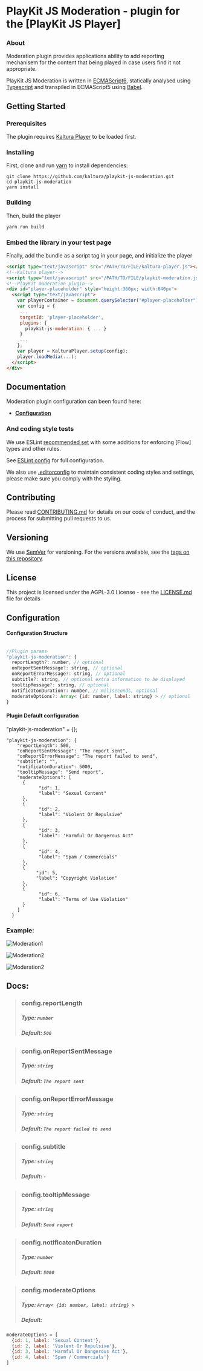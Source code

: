 # PlayKit JS Moderation - plugin for the [PlayKit JS Player]


### About

Moderation plugin provides applications ability to add reporting mechanisem for the content that being played in case users find it not appropriate.

PlayKit JS Moderation is written in [ECMAScript6], statically analysed using [Typescript] and transpiled in ECMAScript5 using [Babel].

[typescript]: https://www.typescriptlang.org/
[ecmascript6]: https://github.com/ericdouglas/ES6-Learning#articles--tutorials
[babel]: https://babeljs.io

## Getting Started

### Prerequisites

The plugin requires [Kaltura Player] to be loaded first.

[kaltura player]: https://github.com/kaltura/kaltura-player-js

### Installing

First, clone and run [yarn] to install dependencies:

[yarn]: https://yarnpkg.com/lang/en/

```
git clone https://github.com/kaltura/playkit-js-moderation.git
cd playkit-js-moderation
yarn install
```

### Building

Then, build the player

```javascript
yarn run build
```

### Embed the library in your test page

Finally, add the bundle as a script tag in your page, and initialize the player

```html
<script type="text/javascript" src="/PATH/TO/FILE/kaltura-player.js"></script>
<!--Kaltura player-->
<script type="text/javascript" src="/PATH/TO/FILE/playkit-moderation.js"></script>
<!--PlayKit moderation plugin-->
<div id="player-placeholder" style="height:360px; width:640px">
  <script type="text/javascript">
    var playerContainer = document.querySelector("#player-placeholder");
    var config = {
     ...
     targetId: 'player-placeholder',
     plugins: {
       playkit-js-moderation: { ... }
     }
     ...
    };
    var player = KalturaPlayer.setup(config);
    player.loadMedia(...);
  </script>
</div>
```

## Documentation

Moderation plugin configuration can been found here:

- **[Configuration](#configuration)**

### And coding style tests

We use ESLint [recommended set](http://eslint.org/docs/rules/) with some additions for enforcing [Flow] types and other rules.

See [ESLint config](.eslintrc.json) for full configuration.

We also use [.editorconfig](.editorconfig) to maintain consistent coding styles and settings, please make sure you comply with the styling.

## Contributing

Please read [CONTRIBUTING.md](https://gist.github.com/PurpleBooth/b24679402957c63ec426) for details on our code of conduct, and the process for submitting pull requests to us.

## Versioning

We use [SemVer](http://semver.org/) for versioning. For the versions available, see the [tags on this repository](https://github.com/kaltura/playkit-js-moderation/tags).

## License

This project is licensed under the AGPL-3.0 License - see the [LICENSE.md](LICENSE.md) file for details

<a name="configuration"></a>
## Configuration

#### Configuration Structure

```js

//Plugin params
"playkit-js-moderation": {
  reportLength?: number, // optional
  onReportSentMessage?: string, // optional
  onReportErrorMessage?: string, // optional
  subtitle?: string, // optional extra information to be displayed
  tooltipMessage?: string, // optional
  notificatonDuration?: number, // miliseconds, optional
  moderateOptions?: Array< {id: number, label: string} > // optional
}
```
#### Plugin Default configuration

"playkit-js-moderation" = {};

```
"playkit-js-moderation": {
    "reportLength": 500,
    "onReportSentMessage": "The report sent",
    "onReportErrorMessage": "The report failed to send",
    "subtitle": "",
    "notificatonDuration": 5000,
    "tooltipMessage": "Send report",
    "moderateOptions": [
      {
      		"id": 1,
      		"label": "Sexual Content"
      },
      {
      		"id": 2,
      		"label": "Violent Or Repulsive"
      },
      {
      		"id": 3,
      		"label": 'Harmful Or Dangerous Act"
      },
      {
      		"id": 4,
      		"label": "Spam / Commercials"
      },
      {
	       "id": 5,
	       "label": "Copyright Violation"
      },
      {
      		"id": 6,
      		"label": "Terms of Use Violation"
      }
    ]
  }
```

### Example:

![Moderation1](docs/images/moderation1.png)

![Moderation2](docs/images/moderation2.png)

![Moderation2](docs/images/moderation3.png)


## Docs:

> ### config.reportLength
>
> ##### Type: `number`
>
> ##### Default: `500`
>

##

> ### config.onReportSentMessage
>
> ##### Type: `string`
>
> ##### Default: `The report sent`
>

##

> ### config.onReportErrorMessage
>
> ##### Type: `string`
>
> ##### Default: `The report failed to send`
>

##

> ### config.subtitle
>
> ##### Type: `string`
>
> ##### Default: `-`
>

##

> ### config.tooltipMessage
>
> ##### Type: `string`
>
> ##### Default: `Send report`
>

##

> ### config.notificatonDuration
>
> ##### Type: `number`
>
> ##### Default: `5000`
>

##

> ### config.moderateOptions
>
> ##### Type: `Array< {id: number, label: string} >`
>
> ##### Default: 
```js
moderateOptions = [
  {id: 1, label: 'Sexual Content'},      
  {id: 2, label: 'Violent Or Repulsive'},      
  {id: 3, label: 'Harmful Or Dangerous Act'},      
  {id: 4, label: 'Spam / Commercials'}
]
```
>

